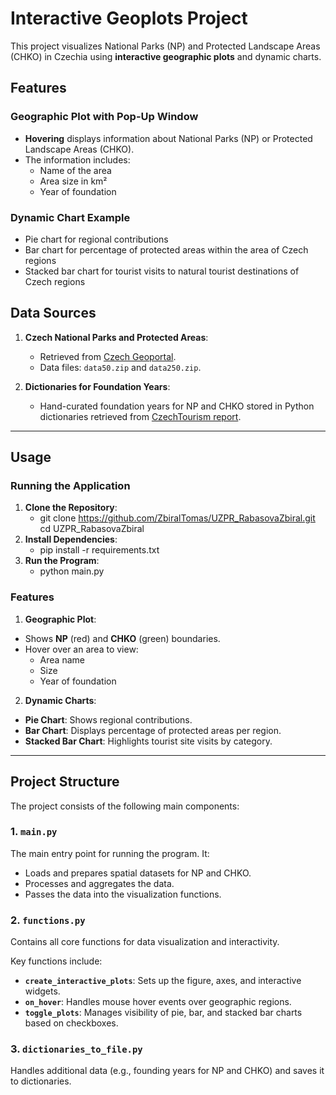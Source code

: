 # Interactive Geoplots Project

This project visualizes National Parks (NP) and Protected Landscape Areas (CHKO) in Czechia using **interactive geographic plots** and dynamic charts.

## Features

### Geographic Plot with Pop-Up Window
- **Hovering** displays information about National Parks (NP) or Protected Landscape Areas (CHKO).
- The information includes:
  - Name of the area
  - Area size in km²
  - Year of foundation

### Dynamic Chart Example
- Pie chart for regional contributions
- Bar chart for percentage of protected areas within the area of Czech regions
- Stacked bar chart for tourist visits to natural tourist destinations of Czech regions


## Data Sources

1. **Czech National Parks and Protected Areas**:
   - Retrieved from [Czech Geoportal](https://geoportal.gov.cz).
   - Data files: `data50.zip` and `data250.zip`.

2. **Dictionaries for Foundation Years**:
   - Hand-curated foundation years for NP and CHKO stored in Python dictionaries retrieved from [CzechTourism report](https://tourdata.cz/data/navstevnost-turistickych-cilu-2023/).

---

## Usage

### Running the Application

1. **Clone the Repository**:
   - git clone https://github.com/ZbiralTomas/UZPR_RabasovaZbiral.git cd UZPR_RabasovaZbiral
2. **Install Dependencies**:
   - pip install -r requirements.txt
3. **Run the Program**:
   - python main.py
  

### Features

1. **Geographic Plot**:
- Shows **NP** (red) and **CHKO** (green) boundaries.
- Hover over an area to view:
  - Area name
  - Size
  - Year of foundation

2. **Dynamic Charts**:
- **Pie Chart**: Shows regional contributions.
- **Bar Chart**: Displays percentage of protected areas per region.
- **Stacked Bar Chart**: Highlights tourist site visits by category.

---

## Project Structure

The project consists of the following main components:

### 1. **`main.py`**
The main entry point for running the program. It:
- Loads and prepares spatial datasets for NP and CHKO.
- Processes and aggregates the data.
- Passes the data into the visualization functions.

### 2. **`functions.py`**
Contains all core functions for data visualization and interactivity.

Key functions include:
- **`create_interactive_plots`**: Sets up the figure, axes, and interactive widgets.
- **`on_hover`**: Handles mouse hover events over geographic regions.
- **`toggle_plots`**: Manages visibility of pie, bar, and stacked bar charts based on checkboxes.

### 3. **`dictionaries_to_file.py`**
Handles additional data (e.g., founding years for NP and CHKO) and saves it to dictionaries.


